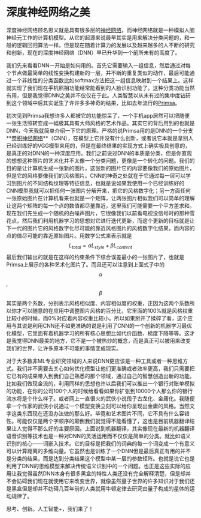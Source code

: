 # 深度神经网络之美

深度神经网络顾名思义就是具有很多层的[神经网络](https://zh.wikipedia.org/zh-hans/%E4%BA%BA%E5%B7%A5%E7%A5%9E%E7%BB%8F%E7%BD%91%E7%BB%9C)，而神经网络就是一种模拟人脑神经元工作的计算机模型。从它的起源来说最早其实是用来解决分类问题的，和一般的逻辑回归算法一样。但是现在随着计算力的发展以及越来越多的人不断的研究和创新，现在的深度神经网络（DNN）早已升华到一个前所未有的高度了。

我们先来看看DNN一开始是如何用的。首先它需要输入一组信息，然后通过对每个节点做最简单的线性变换构建新的一层，并不断的重复类似的动作，最后可能通过一个非线性的分类函数比如softmax方法把这一组信息映射到一个结果上。这样就实现了我们现在手机照相功能经常能看到的人脸识别功能了。这种分类功能当然有用，但是我觉得DNN之美并不仅仅在于此。人类智慧以从未有过的集中度钻研到这个领域中后其实诞生了许许多多神奇的结果，比如去年流行的[Primsa](https://prisma-ai.com/)。

初次见到Primsa我想许多人都被它的功能惊呆了，一个手机app居然可以把随便一张生活照转变成一幅极其具有大师风格的艺术作品。其实它的背后用到的也就是DNN，今天我就简单介绍一下它的原理。严格的说Primsa用的是DNN的一个分支**[卷积神经网络](https://zh.wikipedia.org/zh-hans/%E5%8D%B7%E7%A7%AF%E7%A5%9E%E7%BB%8F%E7%BD%91%E7%BB%9C)**（CNN），在模型上它并没有什么创新，或者说它本就是拿别人已经训练好的VGG模型来用的，但是在最终结果的实现方式上确实极具创意的，是真正的对DNN的一种深度应用。我们之前说过DNN的本质是分类，但是你直观的想想这种照片的艺术化并不太像一个分类问题，更像是一个转化的问题。我们的目的是让计算机生成一张新的图片，这张新的图片它的内容要像我们的原始图片，但是它的风格要像我们的风格图片。CNN的神奇之处就在于它通过每一层可以学习到图片的不同结构纹理等特征信息，也就是说如果我使用一个已经训练好的CNN模型我就可以把任何一张图片分解开来，把它的风格数字化；另一方面任何一张原始图片在计算机看来也就是一个矩阵，让两张图片相似我们可以简单的理解让这两个矩阵的每一个点的数值都尽量靠近，这里我们可能需要一个平方差求和。现在我们先生成一个随机的白噪声图片，它很像我们以前看电视没信号时的那种雪花点，然后我们利用机器学习的思想对它进行迭代更新，而这个更新的目标就是让下一代的图片它的风格数字化尽可能的靠近风格图片的风格数字化结果，而内容的点的值尽可能的靠近原始图片。用数学公式来表示就是
$$
L_{total} = \alpha L_{style} + \beta L_{content}
$$
最后我们输出的就是在这样的约束条件下综合误差最小的一张图片了，也就是Primsa上展示的各种艺术化图片了。而且还可以注意到上面式子中的$$\alpha$$ ,$$\beta$$ 其实是两个系数，分别表示风格相似度、内容相似度的权重，正因为这两个系数所以你才可以随意的在应用中调整图片风格的百分比，它里面的100%就是风格权重比较小的时候，而0%对应着内容权重比较小。所以如果掰开了揉碎了看，这个应用与其说是利用CNN还不如更准确的说是利用了CNN的一个创新的机器学习最优化模型，它里面有着机器学习的所有核心思想比如代价函数、梯度下降等等。这才是我觉得DNN最美的地方，它不是一个被热炒的概念，而是真正可以被用来改变我们的世界，让许多原本不可能的事情变成现实。

对于大多数非ML专业研究领域的人来说DNN更应该是一种工具或者一种思维方式。我们并不需要去关心如何优化模型让他们更准确或者效率更高，我们只需要把它已有的成果带入到我们自己熟悉的那个领域，通过自己的智慧创造出新的功能。比如我们做现金流的，利用同样的思想也许以后我们可以推出一个银行对账单模拟的功能，在你的公司100个人的时候给看看如果你扩张到10000个人那么你的银行流水将是个什么样子。或者网上一直很火的武侠小说段子古龙化、金庸化。我随便拿一个作家的武侠小说通过一个模型变换立刻可以给你呈现出金庸的风格。当然文字这类东西现在还没办法做的那么好。毕竟和艺术图片不同，它不具有什么容错性。可能仅仅是两个字顺序的颠倒我们就觉得不能看懂了，这也是目前机器翻译结果让人觉得不那么好的主要原因。上面说到机器翻译，其实像现在最新的机器翻译语音识别等技术也是一种对DNN的灵活运用而不仅仅是简单的分类。就比如语义识别的核心——词嵌入技术。它的目标是把我们的词典的每一个词变成一个有意义可以计算距离的多维向量。它虽然也是训练了一个DNN但是最后真正有用的并不是分类的结果，而是达到分类结果这个模型中某一层的参数矩阵。也就是说它也是利用了DNN的思维模型来解决传统语义识别中的一个问题。也正是这些实际的应用让我觉得虽然DNN本身有很多黑盒的特性人类还没有完全解释清楚，但是却并不会妨碍我们现在就使用它来改变世界，就像虽然量子世界的许多知识对于我们还是黑盒但是却并不妨碍几百年前的人类就用牛顿定律去研究由量子构成的星体的运动规律了。

思考、创新。人工智能+，我们来了！